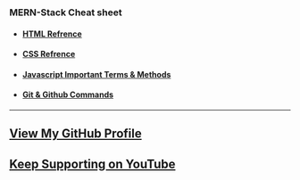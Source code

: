 ### MERN-Stack Cheat sheet 

  - #### [HTML Refrence](https://developer.mozilla.org/en-US/docs/Web/HTML/Element/)

- #### [CSS Refrence](https://developer.mozilla.org/en-US/docs/Web/CSS/Reference)

- #### [Javascript Important Terms & Methods](/javaScript.md)






- #### [Git & Github Commands](https://github.com/ohm-vishwa/Git-Github-Commands)
---
## [View My GitHub Profile](https://github.com/ohm-vishwa) 
## [Keep Supporting on YouTube](https://www.youtube.com/@ohm_vishwa)